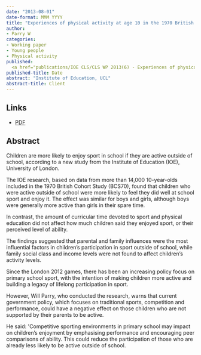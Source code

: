 ```yaml
---
date: "2013-08-01"
date-format: MMM YYYY
title: "Experiences of physical activity at age 10 in the 1970 British Cohort Study"
author:
- Parry W
categories:
- Working paper
- Young people
- Physical activity
published:
  <a href="publications/IOE CLS/CLS WP 2013(6) - Experiences of physical activity at age 10 in BCS70.pdf" target="_blank">PDF</a>
published-title: Date
abstract: "Institute of Education, UCL"
abstract-title: Client
---
```


## Links

* <a href="../publications/IOE CLS/CLS WP 2013(6) - Experiences of physical activity at age 10 in BCS70.pdf" target="_blank">PDF</a>

## Abstract

Children are more likely to enjoy sport in school if they are active outside of school, according to a new study from the Institute of Education (IOE), University of London.

The IOE research, based on data from more than 14,000 10-year-olds included in the 1970 British Cohort Study (BCS70), found that children who were active outside of school were more likely to feel they did well at school sport and enjoy it. The effect was similar for boys and girls, although boys were generally more active than girls in their spare time.

In contrast, the amount of curricular time devoted to sport and physical education did not affect how much children said they enjoyed sport, or their perceived level of ability.

The findings suggested that parental and family influences were the most influential factors in children’s participation in sport outside of school, while family social class and income levels were not found to affect children’s activity levels.

Since the London 2012 games, there has been an increasing policy focus on primary school sport, with the intention of making children more active and building  a legacy of lifelong participation in sport.

However, Will Parry, who conducted the research, warns that current government policy, which focuses on traditional sports, competition and performance, could have a negative effect on those children who are not supported by their parents to be active.

He said: 'Competitive sporting environments in primary school may impact on children’s enjoyment by emphasising performance and encouraging peer comparisons of ability. This could reduce the participation of those who are already less likely to be active outside of school.
